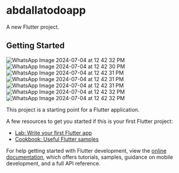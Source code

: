 # abdallatodoapp

A new Flutter project.

## Getting Started
![WhatsApp Image 2024-07-04 at 12 42 32 PM](https://github.com/mohame12/TODOApp-SQFLITE/assets/71080118/89d5d640-a900-4388-b53a-7319609c3729)
![WhatsApp Image 2024-07-04 at 12 42 30 PM](https://github.com/mohame12/TODOApp-SQFLITE/assets/71080118/95bf82c0-0829-4d59-be29-f8d01b583078)
![WhatsApp Image 2024-07-04 at 12 42 31 PM](https://github.com/mohame12/TODOApp-SQFLITE/assets/71080118/090c4f8f-78ef-4e8d-8fa9-e1e93420cdae)
![WhatsApp Image 2024-07-04 at 12 42 31 PM](https://github.com/mohame12/TODOApp-SQFLITE/assets/71080118/4c0a7efb-ad3f-49fa-8681-36b28b07232e)
![WhatsApp Image 2024-07-04 at 12 42 31 PM](https://github.com/mohame12/TODOApp-SQFLITE/assets/71080118/bb72fc07-bef3-45d0-851f-83833c939402)
![WhatsApp Image 2024-07-04 at 12 42 32 PM](https://github.com/mohame12/TODOApp-SQFLITE/assets/71080118/5685b4d3-1183-4a78-ba96-84a01ee4a956)
![WhatsApp Image 2024-07-04 at 12 42 32 PM](https://github.com/mohame12/TODOApp-SQFLITE/assets/71080118/5165b5f7-93f5-41ed-a0d4-ea0c51b2d459)






This project is a starting point for a Flutter application.

A few resources to get you started if this is your first Flutter project:

- [Lab: Write your first Flutter app](https://docs.flutter.dev/get-started/codelab)
- [Cookbook: Useful Flutter samples](https://docs.flutter.dev/cookbook)

For help getting started with Flutter development, view the
[online documentation](https://docs.flutter.dev/), which offers tutorials,
samples, guidance on mobile development, and a full API reference.
